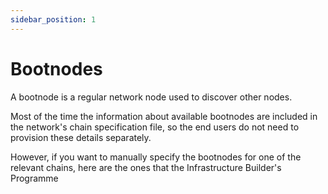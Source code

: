 ```yaml
---
sidebar_position: 1
---
```


# Bootnodes

A bootnode is a regular network node used to discover other nodes.

Most of the time the information about available bootnodes are included in the network's chain specification file, so the end users do not need to provision these details separately.

However, if you want to manually specify the bootnodes for one of the relevant chains, here are the ones that the Infrastructure Builder's Programme